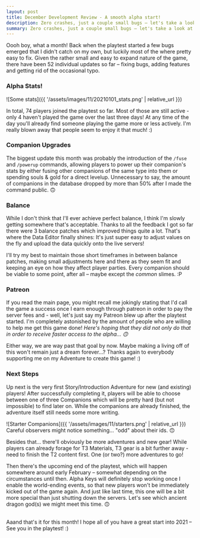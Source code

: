 ```yaml
---
layout: post
title: December Development Review - A smooth alpha start!
description: Zero crashes, just a couple small bugs – let's take a look at some stats and what's to come this month!
summary: Zero crashes, just a couple small bugs – let's take a look at some stats and what's to come this month!
---
```


Oooh boy, what a month! Back when the playtest started a few bugs emerged that I didn't catch on my own, but luckily most of the where pretty easy to fix. Given the rather small and easy to expand nature of the game, there have been 52 individual updates so far – fixing bugs, adding features and getting rid of the occasional typo.

### Alpha Stats!

![Some stats]({{ '/assets/images/11/20210101_stats.png' | relative_url }})

In total, 74 players joined the playtest so far. Most of those are still active - only 4 haven't played the game over the last three days! At any time of the day you'll already find someone playing the game more or less actively. I'm really blown away that people seem to enjoy it that much! :)

### Companion Upgrades
The biggest update this month was probably the introduction of the `/fuse` and `/powerup` commands, allowing players to power up their companion's stats by either fusing other companions of the same type into them or spending souls & gold for a direct levelup. Unnecessary to say, the amount of companions in the database dropped by more than 50% after I made the command public. 🙃

### Balance
While I don't think that I'll ever achieve perfect balance, I think I'm slowly getting somewhere that's acceptable. Thanks to all the feedback I got so far there were 3 balance patches which improved things quite a lot. That's where the Data Editor finally shines: It's just super easy to adjust values on the fly and upload the data quickly onto the live servers!

I'll try my best to maintain those short timeframes in between balance patches, making small adjustments here and there as they seem fit and keeping an eye on how they affect player parties. Every companion should be viable to some point, after all – maybe except the *common* slimes. :P

### Patreon
If you read the main page, you might recall me jokingly stating that I'd call the game a success once I earn enough through patreon in order to pay the server fees and - well, let's just say my Patreon blew up after the playtest started. I'm completely astonished by the amount of people who are willing to help me get this game done! 
*Here's hoping that they did not only do that in order to receive faster access to the alpha... 🙃*

Either way, we are way past that goal by now. Maybe making a living off of this won't remain just a dream forever...? Thanks again to everybody supporting me on my Adventure to create this game! :)

### Next Steps
Up next is the very first Story/Introduction Adventure for new (and existing) players! After successfully completing it, players will be able to choose between one of three Companions which will be pretty hard (but not impossible) to find later on. While the companions are already finished, the adventure itself still needs some more writing.

![Starter Companions]({{ '/assets/images/11/starters.png' | relative_url }})
<br>Careful observers might notice something... "odd" about their ids. 🙃

Besides that... there'll obviously be more adventures and new gear! While players can already forage for T3 Materials, T3 gear is a bit further away - need to finish the T2 content first. One (or two?) more adventures to go!

Then there's the upcoming end of the playtest, which will happen somewhere around early February – somewhat depending on the circumstances until then. Alpha Keys will definitely stop working once I enable the world-ending events, so that new players won't be immediately kicked out of the game again. And just like last time, this one will be a bit more special than just shutting down the servers. Let's see which ancient dragon god(s) we might meet this time. 🙃

<br>
Aaand that's it for this month! I hope all of you have a great start into 2021 – See you in the playtest! :)